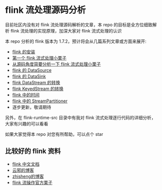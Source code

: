 # flink 流处理源码分析

目前社区内没有对 flink 流处理源码解析的文章，本 repo 的目标是全方位细致解析 flink 流处理的实现原理，加深大家对 flink 流式处理的认识

本 repo 分析的 flink 版本为 1.7.2，预计将会从几篇系列文章或方面来展开:

* [flink 的安装](./docs/flink-install.md)
* [第一个 flink 流式处理小栗子](./docs/first-flink-example.md)
* [从源码角度简要分析一下 flink 流式处理小栗子](./docs/brief-analysis-of-first-flink-example.md)
* [flink 的 DataSource](./docs/flink-data-source.md)
* [flink 的 DataSink](./docs/flink-data-sink.md)
* [flink DataStream 的转换](./docs/flink-stream-transformation.md)
* [flink KeyedStream 的转换](./docs/flink-keyed-stream-transformation.md)
* [flink 中的时间](./docs/flink-time-characteristic.md)
* [flink 中的 StreamPartitioner](./docs/flink-stream-partitioner.md)
* 逐步更新，敬请期待

另外，在 flink-runtime-src 目录中有我对 flink 流式处理逐行代码的详细分析，大家有兴趣的可以看看

如果大家觉得本 repo 对您有所帮助，可以点个 star

## 比较好的 flink 资料

* [flink 中文文档](http://flink-cn.shinonomelab.com/)
* [云邪的博客](http://wuchong.me/)
* [zhisheng的博客](http://www.54tianzhisheng.cn/)
* [flink 流操作官方栗子](https://github.com/apache/flink/tree/master/flink-examples/flink-examples-streaming)